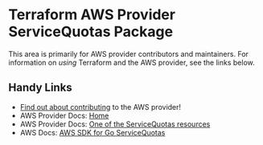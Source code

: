 # Terraform AWS Provider ServiceQuotas Package

This area is primarily for AWS provider contributors and maintainers. For information on _using_ Terraform and the AWS provider, see the links below.

## Handy Links

* [Find out about contributing](https://hashicorp.github.io/terraform-provider-aws/#contribute) to the AWS provider!
* AWS Provider Docs: [Home](https://registry.terraform.io/providers/hashicorp/aws/latest/docs)
* AWS Provider Docs: [One of the ServiceQuotas resources](https://registry.terraform.io/providers/hashicorp/aws/latest/docs/resources/servicequotas_service_quota)
* AWS Docs: [AWS SDK for Go ServiceQuotas](https://docs.aws.amazon.com/sdk-for-go/api/service/servicequotas/)
